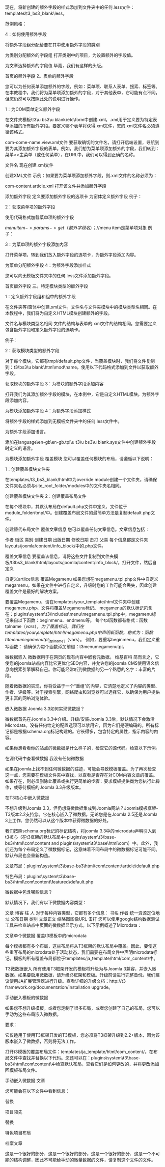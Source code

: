 现在，将新创建的额外字段的样式添加到文件夹中的任何.less文件：templates\t3_bs3_blank\less。

范例风格：

4：如何使用额外字段

将额外字段组分配给要在其中使用额外字段的类别

为类别分配额外的字段组
打开类别中的项目，为设置额外的字段值。

为文章选择额外的字段值
毕竟，我们有这样的头版。

首页的额外字段
2。表单的额外字段

您可以为任何表单添加额外的字段，例如：菜单项、联系人表单、搜索、标签等。在本教程中，我们将为菜单项添加额外的字段，对于其他表单，它可能有点不同，但您仍然可以按照此处的说明进行操作。

1：为COM菜单定义额外字段

在文件夹模板\t3\u bs3\u blank\etc\form中创建.xml。.xml用于定义要为特定表单添加的所有额外字段。要定义哪个表单将获得.xml文件，您的.xml文件名必须遵循该格式。

com-come-name.view.xml文件
要获取确切的文件名，请打开后端设置，导航到要为其添加额外字段的表单。例如，我们想为菜单项添加额外的字段，我们转到：菜单>>主菜单（或任何菜单），在URL中，我们可以得到正确的名称。

文件名
现在创建.xml文件

创建XML文件
示例：如果要为菜单项添加额外字段，则.xml文件的名称必须为：

com-content.article.xml
打开该文件并添加额外字段

添加额外字段
定义要添加额外字段的选项卡
为窗体定义额外字段
例子：

2：获取菜单项的额外字段

使用代码格式加载菜单项的额外字段

$menu item->params->get（额外字段名）；//$menu item是菜单项对象
例子：


3：为菜单项的额外字段添加内容

打开菜单项，转到我们放入额外字段的选项卡，为额外字段添加内容。

为菜单分配额外字段
4：为额外字段添加样式

您可以向无模板文件夹中的任何.less文件添加额外字段。

首页额外字段
三。特定模块类型的额外字段

1：定义额外字段组和组中的额外字段

在文件夹等\窗体中创建.xml文件。文件名与文件夹模块中的模块类型名相同。在本教程中，我们将为自定义HTML模块创建额外的字段。

文件名与模块类型名相同
文件的结构与表单的.xml文件的结构相同。您需要定义包含额外字段和定义额外字段的选项卡。

例子：

2：获取模块类型的额外字段

对于每个模块，它都有tmpl/default.php文件，当覆盖模块时，我们将文件复制到：t3\bs3\u blank\html\mod\name。使用以下代码格式添加到文件以获取额外字段。

获取模块的额外字段
3：为模块的额外字段添加内容

打开我们为其添加额外字段的模块，在本例中，它是自定义HTML模块。为额外字段添加内容。

为模块添加额外字段
4：为额外字段添加样式

将额外字段的样式添加到无模板文件夹中的任何.less文件中。

为额外字段添加语言。

添加在language\en-gb\en-gb.tpl\u t3\u bs3\u blank.sys文件中创建额外字段时定义的语言。

为模块添加额外字段
覆盖模块
您可以覆盖任何模块的布局，请遵循以下说明：

1：创建覆盖模块文件夹

在templates/t3_bs3_blank/html中为override module创建一个文件夹，请确保文件夹名必须与site_root_folder/modules中的文件夹名相同。

创建覆盖模块文件夹
2：创建覆盖布局文件

在每个模块中，其默认布局在default.php文件中定义，文件位于module_folder/tmpl/中。创建覆盖布局文件的最简单方法是复制default.php文件。

创建替代布局文件
覆盖文章信息
您可以覆盖任何文章信息。文章信息包括：

作者
街区
类别
创建日期
出版日期
修改日期
击打
父类
每个信息都是文件夹layouts/joomla/content/info_block/中的.php文件。

覆盖文章信息
要覆盖该信息，请将这些文件复制到文件夹模板/t3bs3_blank/html/layouts/joomla/content/info_block/，打开文件，然后自定义

自定义artilce信息
覆盖Megamenu
如果您想在megamenu.tpl.php文件中自定义megamenu，如果在文件中进行自定义，升级时您的工作可能会丢失，因此创建覆盖文件是最好的解决方案。

要覆盖Megamenu，请在templates/your_template/html文件夹中创建megamenu.php。文件将覆盖Megamenu标记。
megamenu的默认标记包含在：plugins\system\t3\includes\menu\megamenu.tpl.php中，megamenu标记来自以下函数：beginmenu、endmenu等。
每个tpl函数都有格式：函数tplname（$vars），为了覆盖标记，我们在templates/your_template/html/megamenu.php中声明新函数，格式为：函数t3menumegamenutpl_[tplname]（$vars）。
例如，要重写beginmenu，我们定义重写函数：
请确保为每个函数添加前缀：t3menumegamenutpl。

微数据嵌入
微数据用于在网页的现有内容中嵌套元数据。
维基百科
简而言之，它使您的joomla站点内容比它更优化SEO内容，并允许您的joomla CMS使用语义信息向搜索引擎解释自己。你可能经常听到微数据的另一个熟悉的名字：丰富的片段。

随着微数据的实现，你将受益于一个“重组”的内容，它清楚地定义了内容的类型、作者、评级等。对于搜索引擎，网络爬虫和浏览器可以选择它，以确保为用户提供更丰富的网络浏览体验。

嵌入微数据
Joomla 3.3如何实现微数据？

微数据首先在Joomla 3.3中介绍。升级/安装Joomla 3.3后，默认情况下会激活Microdata。没有任何给定的配置选项可以禁用它，因为它们是硬编码的。所有标记都是根据schema.org标记构建的。它长得多，包含特定的属性，指示内容的内容。

如果你想看看你的站点的微数据是什么样子的，检查它的源代码。检查以下示例。

在源代码中查看微数据
我没有任何微数据

如果在joomla上找不到任何微数据的踪迹，可能会导致模板覆盖。为了再次检查这一点，您需要在模板文件夹中查找，以查看是否存在对COM内容文章的覆盖。如果存在，则必须删除此覆盖或执行更简单的步骤：要求模板提供商为您执行此操作，或等待模板的Joomla 3.3升级版本。

在T3核心中嵌入微数据

不想升级到Joomla 3.3，但仍想将微数据集成到Joomla网站？Joomla模板框架-T3版本2.2支持您。它在核心嵌入了微数据，无论您是在Joomla 2.5还是Joomla 3上工作，您仍然可以从这个版本中获得微数据的好处。

我们按照schema.org标记的标记结构，将joomla 3.3中的microdata声明引入到t3核心（在t3框架的默认布局中-plugins\system\t3\base-bs3\html\com\content and plugins\system\t3\base\html\com）中。此外，我们还为每个布局定义了微数据标记，这意味着不同布局中的微数据标记可能不同。默认布局也会重新构造。

文章布局：plugins\system\t3\base-bs3\html\com\content\article\default.php

特色布局：plugins\system\t3\base-bs3\html\com\content\featured\default.php

微数据中包含哪些信息？

默认情况下，我们有以下微数据内容类型：

文章
博客
柱
人
对于每种内容类型，它都有多个信息：
书名
作者
统一资源定位地址
公布日期
类别
文章正文
缩略图图像URL
击打
您可以使用google结构数据测试工具来检查站点中页面的微数据显示方式。以下示例概述了Microdata：

文章单个微数据
覆盖t3模板中的microdata

每个模板都有多个布局，这些布局将从T3框架的默认布局中覆盖。因此，要使这些重写布局的microdata处于活动状态，我们需要在布局文件中声明microdata标记。模板的所有覆盖布局都位于templates/ja_template/html/com_content/中。

T3微数据嵌入
所有使用T3框架开发的模板将升级为与Joomla 3兼容，并嵌入微数据。如果要启用微数据，请升级t3框架和模板。升级前请进行完整备份。我们建议使用JA扩展管理器进行升级。查看详细的升级文档：http://t3 framework.org/documentation/installation upgrade。

手动嵌入模板的微数据

如果您不想升级模板，或者您定制了很多布局，或者您创建了自己的布局，您可以手动为这些布局嵌入微数据。

要求：

它仅适用于使用T3框架开发的T3模板，您必须将T3框架升级到2.2+版本，因为该版本嵌入了微数据，否则将无法工作。

打开t3模板的覆盖布局文件：templates/ja_template/html/com_content/，在布局文件中查找并替换以下代码。您还可以在：plugins\system\t3\base-bs3\html\com\content\中检查默认布局，查看它们是如何更改的，并将更改添加回模板布局文件。

手动嵌入微数据
文章

您可能会在以下文件中看到信息：

替换

项目领先

替换

特色项目布局


档案文章

这是一个很好的部分，这是一个很好的部分，这是一个很好的部分，这是一个不可能的结构调整，因此不可能给手动的微量数据的文件，请复制这个文件的文件。